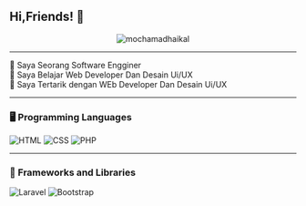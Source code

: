 <!-- Gambar dan Judul -->
<h2>Hi,Friends! 👋</h2>

<p align="center">
  <img src="https://komarev.com/ghpvc/?username=mochamadhaikal&label=Profile%20views&color=ff69b4&style=flat" alt="mochamadhaikal" />
</p>

---

🧠 Saya Seorang Software Engginer<br>
🌱 Saya Belajar Web Developer Dan Desain Ui/UX<br>
🚩 Saya Tertarik dengan WEb Developer Dan Desain Ui/UX

---

### 🖥️ Programming Languages

![HTML](https://img.shields.io/badge/HTML-e34c26?style=for-the-badge&logo=html5&logoColor=white)
![CSS](https://img.shields.io/badge/CSS-264de4?style=for-the-badge&logo=css3&logoColor=white)
![PHP](https://img.shields.io/badge/PHP-777bb4?style=for-the-badge&logo=php&logoColor=white)

---

### 🧰 Frameworks and Libraries


![Laravel](https://img.shields.io/badge/Laravel-f72c1f?style=for-the-badge&logo=laravel&logoColor=white)
![Bootstrap](https://img.shields.io/badge/Bootstrap-563d7c?style=for-the-badge&logo=bootstrap&logoColor=white)
